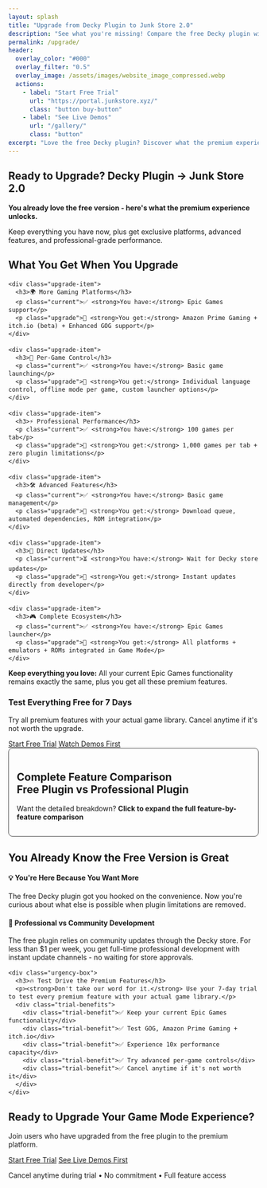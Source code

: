 ```yaml
---
layout: splash
title: "Upgrade from Decky Plugin to Junk Store 2.0"
description: "See what you're missing! Compare the free Decky plugin with Junk Store 2.0's premium features for Epic, GOG, Amazon & itch.io games. Start your 7-day free trial today."
permalink: /upgrade/
header:
  overlay_color: "#000"
  overlay_filter: "0.5"
  overlay_image: /assets/images/website_image_compressed.webp
  actions:
    - label: "Start Free Trial"
      url: "https://portal.junkstore.xyz/"
      class: "button buy-button"
    - label: "See Live Demos"
      url: "/gallery/"
      class: "button"
excerpt: "Love the free Decky plugin? Discover what the premium experience unlocks for Epic, GOG, Amazon & itch.io games"
---
```


<section class="upgrade-hero">
  <h1>Ready to Upgrade? Decky Plugin → Junk Store 2.0</h1>
  <p class="lead-text"><strong>You already love the free version - here's what the premium experience unlocks.</strong></p>
  <p>Keep everything you have now, plus get exclusive platforms, advanced features, and professional-grade performance.</p>
</section>

<section class="upgrade-highlights">
  <h2>What You Get When You Upgrade</h2>
  <div class="upgrade-grid">

    <div class="upgrade-item">
      <h3>🌍 More Gaming Platforms</h3>
      <p class="current">✅ <strong>You have:</strong> Epic Games support</p>
      <p class="upgrade">🚀 <strong>You get:</strong> Amazon Prime Gaming + itch.io (beta) + Enhanced GOG support</p>
    </div>

    <div class="upgrade-item">
      <h3>🎯 Per-Game Control</h3>
      <p class="current">✅ <strong>You have:</strong> Basic game launching</p>
      <p class="upgrade">🚀 <strong>You get:</strong> Individual language control, offline mode per game, custom launcher options</p>
    </div>

    <div class="upgrade-item">
      <h3>⚡ Professional Performance</h3>
      <p class="current">✅ <strong>You have:</strong> 100 games per tab</p>
      <p class="upgrade">🚀 <strong>You get:</strong> 1,000 games per tab + zero plugin limitations</p>
    </div>

    <div class="upgrade-item">
      <h3>🛠️ Advanced Features</h3>
      <p class="current">✅ <strong>You have:</strong> Basic game management</p>
      <p class="upgrade">🚀 <strong>You get:</strong> Download queue, automated dependencies, ROM integration</p>
    </div>

    <div class="upgrade-item">
      <h3>🔄 Direct Updates</h3>
      <p class="current">⏳ <strong>You have:</strong> Wait for Decky store updates</p>
      <p class="upgrade">🚀 <strong>You get:</strong> Instant updates directly from developer</p>
    </div>

    <div class="upgrade-item">
      <h3>🎮 Complete Ecosystem</h3>
      <p class="current">✅ <strong>You have:</strong> Epic Games launcher</p>
      <p class="upgrade">🚀 <strong>You get:</strong> All platforms + emulators + ROMs integrated in Game Mode</p>
    </div>

  </div>

  <div class="upgrade-guarantee">
    <p><strong>Keep everything you love:</strong> All your current Epic Games functionality remains exactly the same, plus you get all these premium features.</p>
  </div>

  <div class="primary-cta">
    <h3>Test Everything Free for 7 Days</h3>
    <p>Try all premium features with your actual game library. Cancel anytime if it's not worth the upgrade.</p>
    <div class="cta-buttons">
      <a href="https://portal.junkstore.xyz/" class="button buy-button large">Start Free Trial</a>
      <a href="/gallery/" class="button button-secondary">Watch Demos First</a>
    </div>
  </div>
</section>

<section class="detailed-comparison-section" id="feature-comparison">
  <details class="detailed-comparison">
    <summary>
      <h2>Complete Feature Comparison<br>Free Plugin vs Professional Plugin</h2>
      <p class="summary-text">Want the detailed breakdown? <strong>Click to expand the full feature-by-feature comparison</strong></p>
    </summary>

    <h3 style="text-align: center;">Decky Plugin vs Junk Store 2.0</h3>
    <p class="table-intro">Selected features include live demonstrations. Hover over "👁️ Hover to view" to see the functionality in action.</p>

    <table class="comparison-table">
        <thead>
          <tr>
            <th>Feature</th>
            <th>Free Decky Plugin</th>
            <th>Junk Store 2.0</th>
          </tr>
        </thead>
        <tbody>
          <tr>
            <td><strong>Epic Games</strong></td>
            <td>✅ Yes</td>
            <td>✅ Yes</td>
          </tr>
          <tr>
            <td><strong>UMU Compatibility Fixes</strong></td>
            <td>✅ Yes</td>
            <td>✅ Yes</td>
          </tr>
          <tr>
            <td><strong>GOG Games</strong></td>
            <td>💰 Paid Extension Required</td>
            <td>✅ Included</td>
          </tr>
          <tr>
            <td><strong>Amazon Prime Gaming</strong></td>
            <td>❌ Not Available</td>
            <td>✅ Full Support</td>
          </tr>
            <tr>
            <td><strong>itch.io Gaming</strong> <span class="new-badge">NEW</span></td>
            <td>❌ Not Available</td>
            <td>✅ Beta Support</td>
          </tr>
          <tr>
            <td><strong>Download Queue Management</strong></td>
            <td>❌ Not Available</td>
            <td class="hover-popup" onmouseenter="restartGif(this)">
              ✅ Advanced Queue System <span class="hover-label">👁️ Hover to view</span>
              <div class="gif-popup">
                <video autoplay muted loop playsinline preload="none">
                  <source src="/assets/images/jspro/tablegifs/download.webm" type="video/webm">
                  <img src="/assets/images/jspro/tablegifs/download.gif" alt="Download queue management demo">
                </video>
                <p>Manage multiple downloads, pause/resume, and monitor progress</p>
              </div>
            </td>
          </tr>
          <tr>
            <td><strong>Emulator Integration</strong></td>
            <td>❌ Not Available</td>
            <td>✅ Full ROM Support</td>
          </tr>
          <tr>
            <td><strong>ROM Download Support</strong></td>
            <td>❌ Not Available</td>
            <td>✅ Direct ROM Management</td>
          </tr>
          <tr>
            <td><strong>GOG DOS Games</strong></td>
            <td>❌ Not Available</td>
            <td>✅ Native Support</td>
          </tr>
          <tr>
            <td><strong>GOG ScummVM Games</strong></td>
            <td>❌ Not Available</td>
            <td>✅ Automatic Integration</td>
          </tr>
          <tr>
            <td><strong>Built-in Extension Updates</strong></td>
            <td>❌ Manual Process</td>
            <td>✅ Automated Updates</td>
          </tr>
          <tr>
            <td><strong>Built-in Help System</strong></td>
            <td>❌ External Documentation</td>
            <td>✅ Contextual Help</td>
          </tr>
          <tr>
            <td><strong>Offline Artwork Cache</strong></td>
            <td>❌ Requires Online</td>
            <td>✅ Per-Extension Caching</td>
          </tr>
          <tr>
            <td><strong>Game Language Selection</strong></td>
            <td>❌ Not Available</td>
            <td class="hover-popup" onmouseenter="restartGif(this)">
              ✅ Multi-Language Support <span class="hover-label">👁️ Hover to view</span>
              <div class="gif-popup">
                <video autoplay muted loop playsinline preload="none">
                  <source src="/assets/images/jspro/tablegifs/languageselection.webm" type="video/webm">
                  <img src="/assets/images/jspro/tablegifs/languageselection.gif" alt="Language selection demo">
                </video>
                <p>Choose your preferred language for supported games</p>
              </div>
            </td>
          </tr>
          <tr>
            <td><strong>Selective DLC Installation</strong></td>
            <td>❌ All or Nothing</td>
            <td>✅ Choose DLC Packs</td>
          </tr>
          <tr>
            <td><strong>Per-Game Launcher Options</strong></td>
            <td>❌ Fixed Configuration</td>
            <td class="hover-popup" onmouseenter="restartGif(this)">
              ✅ Flexible Launcher System <span class="hover-label">👁️ Hover to view</span>
              <div class="gif-popup">
                <video autoplay muted loop playsinline preload="none">
                  <source src="/assets/images/jspro/tablegifs/changelauncher.webm" type="video/webm">
                  <img src="/assets/images/jspro/tablegifs/changelauncher.gif" alt="Per-game launcher configuration demo">
                </video>
                <p>Customize launcher behavior for each individual game</p>
              </div>
            </td>
          </tr>
          <tr>
            <td><strong>Custom Script Hooks</strong></td>
            <td>❌ Limited Customization</td>
            <td>✅ Advanced Scripting</td>
          </tr>
          <tr>
            <td><strong>Cloud Saves</strong></td>
            <td>❌ Not Available</td>
            <td>⚠️ Experimental (Enable Per Game)</td>
          </tr>
          <tr>
            <td><strong>Access Method</strong></td>
            <td>📥 Through Decky Menu</td>
            <td>🎮 Ctrl+3 or Select Button</td>
          </tr>
          <tr>
            <td><strong>Release Distribution</strong></td>
            <td>🔧 Through Decky Store</td>
            <td>🚀 Direct from Developer</td>
          </tr>
          <tr>
            <td><strong>Performance Capacity</strong></td>
            <td>💯 100 Games Per Tab</td>
            <td>🔢 1,000 Games Per Tab</td>
          </tr>
          <tr>
            <td><strong>System Customization</strong></td>
            <td>🔒 Plugin Limitations</td>
            <td>🔧 Extensive Configuration</td>
          </tr>
          <tr>
            <td><strong>Extension Development</strong></td>
            <td>🧩 Full Code Required</td>
            <td>🪄 Wizard + Manual Coding</td>
          </tr>
          <tr>
            <td><strong>Game Dependency Installation</strong></td>
            <td>🛠️ Manual Process<br>🧪 Requires Proton Tricks</td>
            <td class="hover-popup" onmouseenter="restartGif(this)">
              ⚙️ Built-in Installer <span class="hover-label">👁️ Hover to view</span>
              <div class="gif-popup">
                <video autoplay muted loop playsinline preload="none">
                  <source src="/assets/images/jspro/tablegifs/dependencies.webm" type="video/webm">
                  <img src="/assets/images/jspro/tablegifs/dependencies.gif" alt="Automated dependency installation demo">
                </video>
                <p>Automatic dependency detection and one-click installation</p>
              </div>
              <br>🛠️ Manual Available<br>🧪 Proton Tricks Compatible
            </td>
          </tr>
          <tr>
            <td><strong>Custom Extension Creation</strong></td>
            <td>👨‍💻 Manual Coding Only</td>
            <td>🧙 Wizard-Guided Creation</td>
          </tr>
          <tr>
            <td><strong>Extension Customization</strong></td>
            <td>💻 Code-Heavy Modifications</td>
            <td>🧠 Generated Templates + Hooks</td>
          </tr>
          <tr>
            <td><strong>Offline Mode Per Game</strong> <span class="new-badge">NEW</span></td>
            <td>🔧 Requires Global Setting Under Each Tab</td>
            <td>✅ Per-Game Configuration<br><span style="font-size: 0.9em; color: #ccc;">Set offline mode individually for each game across all storefronts</span></td>
          </tr>
          <tr>
            <td><strong>System Language Detection Per Game</strong> <span class="new-badge">NEW</span></td>
            <td>🔧 Requires Manual File Editing<br><span style="font-size: 0.9em; color: #ccc;">Must alter files to add language codes</span></td>
            <td>✅ Per Game Language Setting<br><span style="font-size: 0.9em; color: #ccc;">Individual language control for games that use system language detection</span></td>
          </tr>
        </tbody>
    </table>
  </details>
</section>


<section class="upgrade-decision" id="decision-time">
  <div class="decision-box">
    <h2>You Already Know the Free Version is Great</h2>
    <div class="decision-points">
      <div class="decision-point">
        <h4>💡 <strong>You're Here Because You Want More</strong></h4>
        <p>The free Decky plugin got you hooked on the convenience. Now you're curious about what else is possible when plugin limitations are removed.</p>
      </div>
      <div class="decision-point">
        <h4>🚀 <strong>Professional vs Community Development</strong></h4>
        <p>The free plugin relies on community updates through the Decky store. For less than $1 per week, you get full-time professional development with instant update channels - no waiting for store approvals.</p>
      </div>
    </div>

    <div class="urgency-box">
      <h3>🔥 Test Drive the Premium Features</h3>
      <p><strong>Don't take our word for it.</strong> Use your 7-day trial to test every premium feature with your actual game library.</p>
      <div class="trial-benefits">
        <div class="trial-benefit">✅ Keep your current Epic Games functionality</div>
        <div class="trial-benefit">✅ Test GOG, Amazon Prime Gaming + itch.io</div>
        <div class="trial-benefit">✅ Experience 10x performance capacity</div>
        <div class="trial-benefit">✅ Try advanced per-game controls</div>
        <div class="trial-benefit">✅ Cancel anytime if it's not worth it</div>
      </div>
    </div>
  </div>
</section>

<section class="trial-cta" id="trial">
  <div class="cta-box">
    <h2>Ready to Upgrade Your Game Mode Experience?</h2>
    <p>Join users who have upgraded from the free plugin to the premium platform.</p>
    <div class="cta-buttons">
      <a href="https://portal.junkstore.xyz/" class="button buy-button large" data-event="click" data-category="conversion" data-action="trial_signup" data-label="upgrade_page_bottom">Start Free Trial</a>
      <a href="/gallery/" class="button large" data-event="click" data-category="engagement" data-action="view_gallery" data-label="upgrade_page_bottom">See Live Demos First</a>
    </div>
    <p class="guarantee">Cancel anytime during trial • No commitment • Full feature access</p>
  </div>
</section>

<script>
function restartGif(container) {
  const gif = container.querySelector("img");
  if (gif) {
    const src = gif.getAttribute("src").split("?")[0];
    gif.setAttribute("src", `${src}?t=${Date.now()}`);
  }
}

// Improve mobile GIF popup positioning
document.addEventListener('DOMContentLoaded', function() {
  const hoverPopups = document.querySelectorAll('.hover-popup');

  hoverPopups.forEach(popup => {
    popup.addEventListener('mouseenter', function() {
      const gifPopup = this.querySelector('.gif-popup');
      if (gifPopup && window.innerWidth <= 768) {
        // On mobile, position popups more carefully
        const rect = this.getBoundingClientRect();
        const scrollY = window.scrollY;

        gifPopup.style.position = 'fixed';
        gifPopup.style.top = '10px';
        gifPopup.style.left = '50%';
        gifPopup.style.transform = 'translateX(-50%)';
      }
    });
  });
});
</script>

<style>
.detailed-comparison summary {
  list-style: none; /* Remove the marker */
  cursor: pointer;
  transition: all 0.3s ease;
  padding: 1rem;
  border-radius: 8px;
  background: rgba(255, 255, 255, 0.05);
  border: 1px solid #444;
}

.detailed-comparison summary:hover {
  background: rgba(255, 255, 255, 0.1);
  border-color: #ffa366;
  transform: translateY(-2px);
  box-shadow: 0 4px 12px rgba(0, 0, 0, 0.3);
}

.detailed-comparison summary::-webkit-details-marker {
  display: none; /* Hide marker in WebKit browsers */
}
</style>